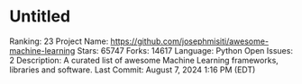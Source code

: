 # Untitled

Ranking: 23
Project Name: https://github.com/josephmisiti/awesome-machine-learning
Stars: 65747
Forks: 14617
Language: Python
Open Issues: 2
Description: A curated list of awesome Machine Learning frameworks, libraries and software.
Last Commit: August 7, 2024 1:16 PM (EDT)